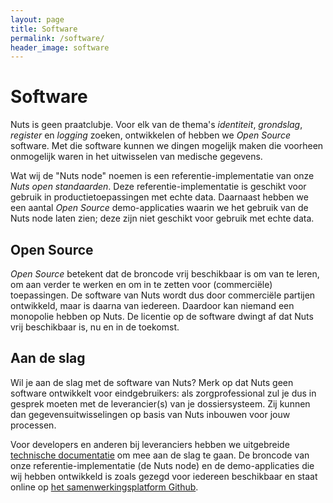 ```yaml
---
layout: page
title: Software
permalink: /software/
header_image: software
---
```


# Software

Nuts is geen praatclubje. Voor elk van de thema's <em>identiteit</em>, <em>grondslag</em>, <em>register</em> en <em>logging</em> zoeken, ontwikkelen of hebben we <em>Open Source</em> software. Met die software kunnen we dingen mogelijk maken die voorheen onmogelijk waren in het uitwisselen van medische gegevens.

Wat wij de "Nuts node" noemen is een referentie-implementatie van onze <em>Nuts open standaarden</em>. Deze referentie-implementatie is geschikt voor gebruik in productietoepassingen met echte data. Daarnaast hebben we een aantal <em>Open Source</em> demo-applicaties waarin we het gebruik van de Nuts node laten zien; deze zijn niet geschikt voor gebruik met echte data.

## Open Source

<em>Open Source</em> betekent dat de broncode vrij beschikbaar is om van te leren, om aan verder te werken en om in te zetten voor (commerciële) toepassingen. De software van Nuts wordt dus door commerciële partijen ontwikkeld, maar is daarna van iedereen. Daardoor kan niemand een monopolie hebben op Nuts. De licentie op de software dwingt af dat Nuts vrij beschikbaar is, nu en in de toekomst.

## Aan de slag

Wil je aan de slag met de software van Nuts? Merk op dat Nuts geen software ontwikkelt voor eindgebruikers: als zorgprofessional zul je dus in gesprek moeten met de leverancier(s) van je dossiersysteem. Zij kunnen dan gegevensuitwisselingen op basis van Nuts inbouwen voor jouw processen.

Voor developers en anderen bij leveranciers hebben we uitgebreide [technische documentatie](/documentatie) om mee aan de slag te gaan. De broncode van onze referentie-implementatie (de Nuts node) en de demo-applicaties die wij hebben ontwikkeld is zoals gezegd voor iedereen beschikbaar en staat online op [het samenwerkingsplatform Github](https://www.github.com/nuts-foundation).

